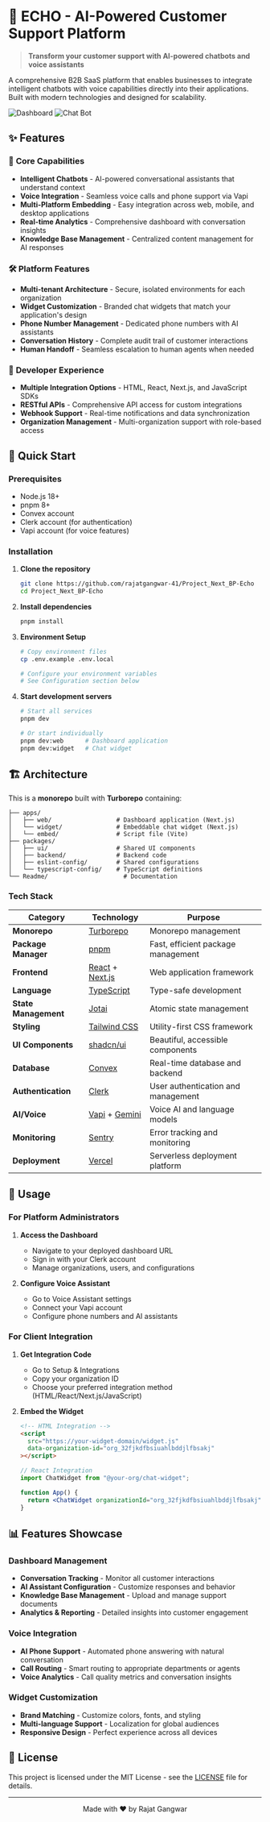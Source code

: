 # 🤖 ECHO - AI-Powered Customer Support Platform

> **Transform your customer support with AI-powered chatbots and voice assistants**

A comprehensive B2B SaaS platform that enables businesses to integrate intelligent chatbots with voice capabilities directly into their applications. Built with modern technologies and designed for scalability.

![Dashboard](https://rajatgangwar-echo-web.vercel.app/dashboard.png)
![Chat Bot](https://rajatgangwar-echo-widget.vercel.app/widget.png)

## ✨ Features

### 🎯 **Core Capabilities**

- **Intelligent Chatbots** - AI-powered conversational assistants that understand context
- **Voice Integration** - Seamless voice calls and phone support via Vapi
- **Multi-Platform Embedding** - Easy integration across web, mobile, and desktop applications
- **Real-time Analytics** - Comprehensive dashboard with conversation insights
- **Knowledge Base Management** - Centralized content management for AI responses

### 🛠️ **Platform Features**

- **Multi-tenant Architecture** - Secure, isolated environments for each organization
- **Widget Customization** - Branded chat widgets that match your application's design
- **Phone Number Management** - Dedicated phone numbers with AI assistants
- **Conversation History** - Complete audit trail of customer interactions
- **Human Handoff** - Seamless escalation to human agents when needed

### 🔧 **Developer Experience**

- **Multiple Integration Options** - HTML, React, Next.js, and JavaScript SDKs
- **RESTful APIs** - Comprehensive API access for custom integrations
- **Webhook Support** - Real-time notifications and data synchronization
- **Organization Management** - Multi-organization support with role-based access

## 🚀 Quick Start

### Prerequisites

- Node.js 18+
- pnpm 8+
- Convex account
- Clerk account (for authentication)
- Vapi account (for voice features)

### Installation

1. **Clone the repository**

   ```bash
   git clone https://github.com/rajatgangwar-41/Project_Next_BP-Echo
   cd Project_Next_BP-Echo
   ```

2. **Install dependencies**

   ```bash
   pnpm install
   ```

3. **Environment Setup**

   ```bash
   # Copy environment files
   cp .env.example .env.local

   # Configure your environment variables
   # See Configuration section below
   ```

4. **Start development servers**

   ```bash
   # Start all services
   pnpm dev

   # Or start individually
   pnpm dev:web      # Dashboard application
   pnpm dev:widget   # Chat widget
   ```

## 🏗️ Architecture

This is a **monorepo** built with **Turborepo** containing:

```
├── apps/
│   ├── web/                  # Dashboard application (Next.js)
│   └── widget/               # Embeddable chat widget (Next.js)
│   └── embed/                # Script file (Vite)
├── packages/
│   ├── ui/                   # Shared UI components
│   ├── backend/              # Backend code
│   ├── eslint-config/        # Shared configurations
│   └── typescript-config/    # TypeScript definitions
└── Readme/                     # Documentation
```

### Tech Stack

| Category             | Technology                                                     | Purpose                            |
| -------------------- | -------------------------------------------------------------- | ---------------------------------- |
| **Monorepo**         | [Turborepo](https://turbo.build/)                              | Monorepo management                |
| **Package Manager**  | [pnpm](https://pnpm.io/)                                       | Fast, efficient package management |
| **Frontend**         | [React](https://reactjs.org/) + [Next.js](https://nextjs.org/) | Web application framework          |
| **Language**         | [TypeScript](https://www.typescriptlang.org/)                  | Type-safe development              |
| **State Management** | [Jotai](https://jotai.org/)                                    | Atomic state management            |
| **Styling**          | [Tailwind CSS](https://tailwindcss.com/)                       | Utility-first CSS framework        |
| **UI Components**    | [shadcn/ui](https://ui.shadcn.com/)                            | Beautiful, accessible components   |
| **Database**         | [Convex](https://convex.dev/)                                  | Real-time database and backend     |
| **Authentication**   | [Clerk](https://clerk.dev/)                                    | User authentication and management |
| **AI/Voice**         | [Vapi](https://vapi.dev/) + [Gemini](https://ai.google.dev/)   | Voice AI and language models       |
| **Monitoring**       | [Sentry](https://sentry.io/)                                   | Error tracking and monitoring      |
| **Deployment**       | [Vercel](https://vercel.com/)                                  | Serverless deployment platform     |

## 🎯 Usage

### For Platform Administrators

1. **Access the Dashboard**
   - Navigate to your deployed dashboard URL
   - Sign in with your Clerk account
   - Manage organizations, users, and configurations

2. **Configure Voice Assistant**
   - Go to Voice Assistant settings
   - Connect your Vapi account
   - Configure phone numbers and AI assistants

### For Client Integration

1. **Get Integration Code**
   - Go to Setup & Integrations
   - Copy your organization ID
   - Choose your preferred integration method (HTML/React/Next.js/JavaScript)

2. **Embed the Widget**

   ```html
   <!-- HTML Integration -->
   <script
     src="https://your-widget-domain/widget.js"
     data-organization-id="org_32fjkdfbsiuahlbddjlfbsakj"
   ></script>
   ```

   ```jsx
   // React Integration
   import ChatWidget from "@your-org/chat-widget";

   function App() {
     return <ChatWidget organizationId="org_32fjkdfbsiuahlbddjlfbsakj" />;
   }
   ```

## 📊 Features Showcase

### Dashboard Management

- **Conversation Tracking** - Monitor all customer interactions
- **AI Assistant Configuration** - Customize responses and behavior
- **Knowledge Base Management** - Upload and manage support documents
- **Analytics & Reporting** - Detailed insights into customer engagement

### Voice Integration

- **AI Phone Support** - Automated phone answering with natural conversation
- **Call Routing** - Smart routing to appropriate departments or agents
- **Voice Analytics** - Call quality metrics and conversation insights

### Widget Customization

- **Brand Matching** - Customize colors, fonts, and styling
- **Multi-language Support** - Localization for global audiences
- **Responsive Design** - Perfect experience across all devices

## 📝 License

This project is licensed under the MIT License - see the [LICENSE](LICENSE) file for details.

---

<div align="center">

Made with ❤️ by Rajat Gangwar

</div>
